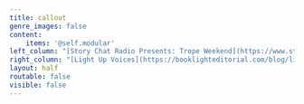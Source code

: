 ```yaml
---
title: callout
genre_images: false
content:
    items: '@self.modular'
left_column: "[Story Chat Radio Presents: Trope Weekend](https://www.storychatradio.com/trope-weekend){.button .secondary-btn}\n\n\n[Monthly Writing Tips Round-Up](https://booklighteditorial.com/blog){.button .secondary-btn}"
right_column: "[Light Up Voices](https://booklighteditorial.com/blog/light-up-voices){.button .secondary-btn}\n\n\n[Newsletter Sign-Up and Free Self-Editing Workbook](https://booklighteditorial.us15.list-manage.com/subscribe?u=41cbd1b3120b5a7852e2b113c&id=2186454ed1){.button .secondary-btn}\n"
layout: half
routable: false
visible: false
---
```


